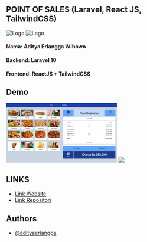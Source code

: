 ## POINT OF SALES (Laravel, React JS, TailwindCSS)

![Logo](https://raw.githubusercontent.com/laravel/art/master/logo-lockup/5%20SVG/2%20CMYK/1%20Full%20Color/laravel-logolockup-cmyk-red.svg)
![Logo](https://logos-download.com/wp-content/uploads/2016/09/React_logo_wordmark.png)

#### Nama: Aditya Erlangga Wibowo
#### Backend: Laravel 10
#### Frontend: ReactJS + TailwindCSS


## Demo

<img src="./public/assets/demo1.png" width="300">
<img src="https://ibb.co/tmTkmpY" width="300">

## LINKS

 - [Link Website](https://pos.adityaerlangga.me)
 - [Link Repositori](https://github.com/adityaerlangga/laravel-react-point-of-sales)


## Authors

- [@adityaerlangga](https://www.github.com/adityaerlangga)


